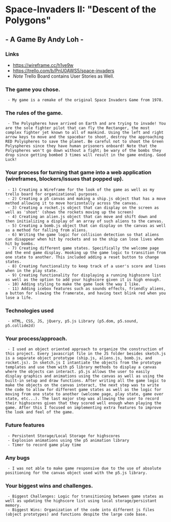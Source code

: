 # Space-Invaders II: "Descent of the Polygons"
##  - A Game By Andy Loh -


 ### Links
 - https://wireframe.cc/h1ye9w
 - https://trello.com/b/PnU0AWS5/space-invaders
 - *Note* Trello Board contains User Stories as Well.


 ### The game you chose.
     - My game is a remake of the original Space Invaders Game from 1978.

 ### The rules of the game.
     - The Polyspheres have arrived on Earth and are trying to invade! You are the sole fighter pilot that can fly the Rectanger, the most complex fighter jet known to all of mankind. Using the left and right arrow keys to move and the spacebar to shoot, destroy the approaching RED Polyspheres to save the planet. Be careful not to shoot the Green Polyspheres since they have human prisoners onboard! Note that the Polyspheres won't go down without a fight; be wary of the bombs they drop since getting bombed 3 times will result in the game ending. Good Luck!

 ### Your process for turning that game into a web application (wireframes, blockers/issues that popped up).
     - 1) Creating a Wireframe for the look of the game as well as my trello board for organizational purposes.
     - 2) Creating a p5 canvas and making a ship.js object that has a move method allowing it to move horizontally across the canvas.
     - 3) Creating a rocket.js object that can display on the screen as well as 'shoot' (shows the rockets moving up the screen)
     - 4) Creating an alien.js object that can move and shift down and then initializing a display of an array of such aliens to the canvas.
     - 5) Creating a bomb.js object that can display on the canvas as well as a method for falling from aliens.
     - 6) Writing the game logic for collision detection so that aliens can disappear when hit by rockets and so the ship can lose lives when hit by bombs.
     - 7) Creating different game states. Specifically the welcome page and the end game display. Hooking up the game logic to transition from one state to another. This included adding a reset button to change states.
     - 8) Creating functionality to keep track of a user's score and lives when in the play state.
     - 9) Creating functionality for displaying a running highscore list as well as the option to add your highscore given it is high enough.
     - 10) Adding styling to make the game look the way I like.
     - 11) Adding icebox features such as sounds effects, friendly aliens, a button for slowing the framerate, and having text blink red when you lose a life.

 ### Technologies used
     - HTML, CSS, JS, jQuery, p5.js Library (p5.dom, p5.sound, p5.collide2d)

 ### Your process/approach.
     - I used an object oriented approach to organize the construction of this project. Every javascript file in the JS folder besides sketch.js is a separate object prototype (ship.js, aliens.js, bomb.js, and rocket.js). In sketch.js I intantiate the objects from the prototype templates and use them with p5 library methods to display a canvas where the objects can interact. p5.js allows the user to easily display graphics and animations using the canvas as well as using the built-in setup and draw functions. After writing all the game logic to make the objects on the canvas interact, the next step was to write the code to allow for different game states as well as the logic for moving from one state to another (welcome page, play state, game over state, etc...). The last major step was allowing the user to record their highscores given that they scored well enough when playing the game. After this I focused on implementing extra features to improve the look and feel of the game.

 ### Future features
     - Persistent Storage/Local Storage for highscores
     - Explosion animations using the p5 animation library
     - Timer to record game play time

 ### Any bugs
     - I was not able to make game responsive due to the use of absolute positioning for the canvas object used with the p5.js library.

 ### Your biggest wins and challenges.
     - Biggest Challenges: Logic for transitioning between game states as well as updating the highscore list using local storage/persistant memory.
     - Biggest Wins: Organization of the code into different js files (object prototypes) and functions despite the large code base.
